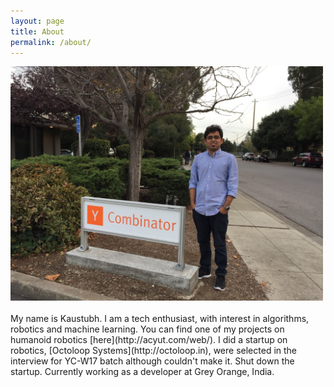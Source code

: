 ```yaml
---
layout: page
title: About
permalink: /about/
---
```


<img src="/assets/IMG_1976.JPG" alt="That's me" style="width: 500px;"/>
<br><br>
My name is Kaustubh. I am a tech enthusiast, with interest in algorithms, robotics and machine learning. You can find one of my projects on humanoid robotics [here](http://acyut.com/web/). I did a startup on robotics, [Octoloop Systems](http://octoloop.in), were selected in the interview for YC-W17 batch although couldn't make it. Shut down the startup. Currently working as a developer at Grey Orange, India.  
